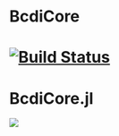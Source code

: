 # BcdiCore

[![Build Status](https://github.com/jmeziere/BcdiCore.jl/actions/workflows/CI.yml/badge.svg?branch=main)](https://github.com/jmeziere/BcdiCore.jl/actions/workflows/CI.yml?query=branch%3Amain)
=======
# BcdiCore.jl

[![](https://img.shields.io/badge/docs-dev-blue.svg)](https://byu-cig.github.io/BcdiCore.jl/dev)
